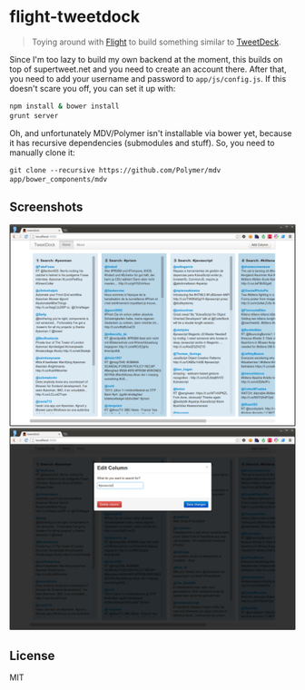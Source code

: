 # flight-tweetdock

> Toying around with [Flight](http://twitter.github.io/flight/) to build
> something similar to [TweetDeck](http://tweetdeck.com/).

Since I'm too lazy to build my own backend at the moment, this builds on top of
supertweet.net and you need to create an account there. After that, you need to
add your username and password to `app/js/config.js`. If this doesn't scare you
off, you can set it up with:

```bash
npm install & bower install
grunt server
```

Oh, and unfortunately MDV/Polymer isn't installable via bower yet, because it
has recursive dependencies (submodules and stuff). So, you need to manually
clone it:

```
git clone --recursive https://github.com/Polymer/mdv app/bower_components/mdv
```

## Screenshots

![It really looks that shitty.](media/screenshot0.png)
![But you can add new stuff now.](media/screenshot1.png)

## License

MIT
